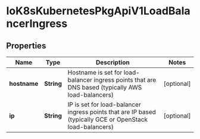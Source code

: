 
# IoK8sKubernetesPkgApiV1LoadBalancerIngress

## Properties
Name | Type | Description | Notes
------------ | ------------- | ------------- | -------------
**hostname** | **String** | Hostname is set for load-balancer ingress points that are DNS based (typically AWS load-balancers) |  [optional]
**ip** | **String** | IP is set for load-balancer ingress points that are IP based (typically GCE or OpenStack load-balancers) |  [optional]




